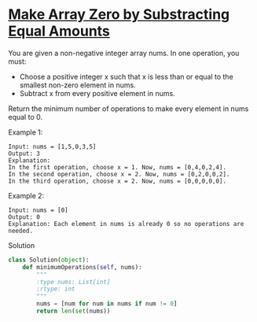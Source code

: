 # [Make Array Zero by Substracting Equal Amounts](https://leetcode.com/problems/make-array-zero-by-subtracting-equal-amounts/)

You are given a non-negative integer array nums. In one operation, you must:

- Choose a positive integer x such that x is less than or equal to the smallest non-zero element in nums.
- Subtract x from every positive element in nums.

Return the minimum number of operations to make every element in nums equal to 0.


Example 1:
```
Input: nums = [1,5,0,3,5]
Output: 3
Explanation:
In the first operation, choose x = 1. Now, nums = [0,4,0,2,4].
In the second operation, choose x = 2. Now, nums = [0,2,0,0,2].
In the third operation, choose x = 2. Now, nums = [0,0,0,0,0].
```
Example 2:
```
Input: nums = [0]
Output: 0
Explanation: Each element in nums is already 0 so no operations are needed.
```
Solution
```python
class Solution(object):
    def minimumOperations(self, nums):
        """
        :type nums: List[int]
        :rtype: int
        """
        nums = [num for num in nums if num != 0]
        return len(set(nums))
```